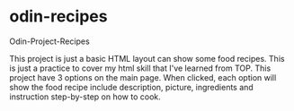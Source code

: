 # odin-recipes

Odin-Project-Recipes

This project is just a basic HTML layout can show some food recipes.
This is just a practice to cover my html skill that I've learned from TOP.
This project have 3 options on the main page.
When clicked, each option will show the food recipe include description, picture, ingredients and instruction step-by-step on how to cook.
